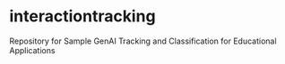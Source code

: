 # interactiontracking
Repository for Sample GenAI Tracking and Classification for Educational Applications
